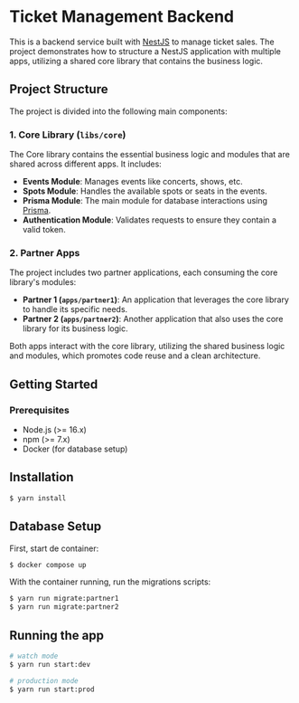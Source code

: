 # Ticket Management Backend

This is a backend service built with [NestJS](https://nestjs.com/) to manage ticket sales. The project demonstrates how to structure a NestJS application with multiple apps, utilizing a shared core library that contains the business logic.

## Project Structure

The project is divided into the following main components:

### 1. Core Library (`libs/core`)

The Core library contains the essential business logic and modules that are shared across different apps. It includes:

- **Events Module**: Manages events like concerts, shows, etc.
- **Spots Module**: Handles the available spots or seats in the events.
- **Prisma Module**: The main module for database interactions using [Prisma](https://www.prisma.io/).
- **Authentication Module**: Validates requests to ensure they contain a valid token.

### 2. Partner Apps

The project includes two partner applications, each consuming the core library's modules:

- **Partner 1 (`apps/partner1`)**: An application that leverages the core library to handle its specific needs.
- **Partner 2 (`apps/partner2`)**: Another application that also uses the core library for its business logic.

Both apps interact with the core library, utilizing the shared business logic and modules, which promotes code reuse and a clean architecture.

## Getting Started

### Prerequisites

- Node.js (>= 16.x)
- npm (>= 7.x)
- Docker (for database setup)

## Installation

```bash
$ yarn install
```

## Database Setup

First, start de container:

```bash
$ docker compose up
```

With the container running, run the migrations scripts:

```bash
$ yarn run migrate:partner1
$ yarn run migrate:partner2
```

## Running the app

```bash
# watch mode
$ yarn run start:dev

# production mode
$ yarn run start:prod
```
